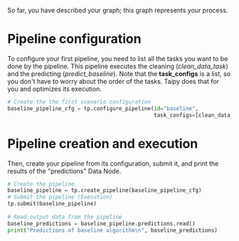 So far, you have described your graph; this graph represents your process. 

# Pipeline configuration

To configure your first pipeline, you need to list all the tasks you want to be done by the pipeline. This pipeline executes the cleaning (*clean_data_task*) and the predicting (*predict_baseline*). Note that the **task_configs** is a list, so you don't have to worry about the order of the tasks. Taipy does that for you and optimizes its execution.

```python
# Create the the first scenario configuration
baseline_pipeline_cfg = tp.configure_pipeline(id="baseline",
                                              task_configs=[clean_data_task_cfg, predict_baseline_task_cfg])
```

# Pipeline creation and execution

Then, create your pipeline from its configuration, submit it, and print the results of the "predictions" Data Node.

```python
# Create the pipeline
baseline_pipeline = tp.create_pipeline(baseline_pipeline_cfg)
# Submit the pipeline (Execution)
tp.submit(baseline_pipeline)
    
# Read output data from the pipeline
baseline_predictions = baseline_pipeline.predictions.read()
print("Predictions of baseline algorithm\n", baseline_predictions)
```
